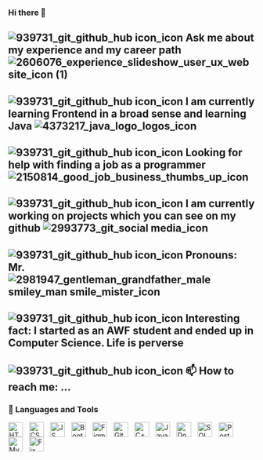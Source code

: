 ### Hi there 👋

## ![939731_git_github_hub icon_icon](https://github.com/SebastianK2000/SebastianK2000/assets/127401994/fa2b2940-00d1-484d-a3c7-52ccc8f8f3e5) Ask me about my experience and my career path ![2606076_experience_slideshow_user_ux_website_icon (1)](https://github.com/SebastianK2000/SebastianK2000/assets/127401994/d41bab3c-e68a-47ea-a441-761f379ffede)
## ![939731_git_github_hub icon_icon](https://github.com/SebastianK2000/SebastianK2000/assets/127401994/fa2b2940-00d1-484d-a3c7-52ccc8f8f3e5) I am currently learning Frontend in a broad sense and learning Java ![4373217_java_logo_logos_icon](https://github.com/SebastianK2000/SebastianK2000/assets/127401994/966ed175-2464-42bd-bdbf-da5ab438616b)
## ![939731_git_github_hub icon_icon](https://github.com/SebastianK2000/SebastianK2000/assets/127401994/fa2b2940-00d1-484d-a3c7-52ccc8f8f3e5) Looking for help with finding a job as a programmer ![2150814_good_job_business_thumbs_up_icon](https://github.com/SebastianK2000/SebastianK2000/assets/127401994/8b1ef71d-1b45-4e2b-82ed-34e328e75d19)
## ![939731_git_github_hub icon_icon](https://github.com/SebastianK2000/SebastianK2000/assets/127401994/fa2b2940-00d1-484d-a3c7-52ccc8f8f3e5) I am currently working on projects which you can see on my github ![2993773_git_social media_icon](https://github.com/SebastianK2000/SebastianK2000/assets/127401994/d0bd19b2-ce36-45bf-99d7-c1b7f8b462c4)
## ![939731_git_github_hub icon_icon](https://github.com/SebastianK2000/SebastianK2000/assets/127401994/fa2b2940-00d1-484d-a3c7-52ccc8f8f3e5) Pronouns: Mr. ![2981947_gentleman_grandfather_male smiley_man smile_mister_icon](https://github.com/SebastianK2000/SebastianK2000/assets/127401994/e024897e-18bd-484a-9afa-dca4e81d62a6)
## ![939731_git_github_hub icon_icon](https://github.com/SebastianK2000/SebastianK2000/assets/127401994/fa2b2940-00d1-484d-a3c7-52ccc8f8f3e5) Interesting fact: I started as an AWF student and ended up in Computer Science. Life is perverse
## ![939731_git_github_hub icon_icon](https://github.com/SebastianK2000/SebastianK2000/assets/127401994/fa2b2940-00d1-484d-a3c7-52ccc8f8f3e5) 📫 How to reach me: ...


### 🧰 Languages and Tools

<img align="left" alt="HTML" width="30px" style="padding-right:10px;" src="http://www.w3.org/TR/2001/REC-SVG-20010904/DTD/svg10.dtd"/>
<img align="left" alt="CSS" width="30px" style="padding-right:10px;" src=" ![4202020_css3_html_logo_social_social media_icon](https://github.com/SebastianK2000/SebastianK2000/assets/127401994/c8f16dbe-03df-4183-aa29-bcb7944e14aa)
" />
<img align="left" alt="JS" width="30px" style="padding-right:10px;" src="![4373213_js_logo_logos_icon](https://github.com/SebastianK2000/SebastianK2000/assets/127401994/0c141b81-3818-45c0-a03d-d091cddc5d3b)
"/>
<img align="left" alt="Bootstrap" width="30px" style="padding-right:10px;" src="![8546808_bootstrap_icon](https://github.com/SebastianK2000/SebastianK2000/assets/127401994/3c922f39-a03c-4ae0-9da5-b8bf00d9251e)"/>
<img align="left" alt="Figma" width="30px" style="padding-right:10px;" src="![7564187_figma_logo_brand_icon](https://github.com/SebastianK2000/SebastianK2000/assets/127401994/d2b849ce-f3b6-41b6-a31f-a7521255267a)"/>
<img align="left" alt="Git" width="30px" style="padding-right:10px;" src="![2993773_git_social media_icon](https://github.com/SebastianK2000/SebastianK2000/assets/127401994/34b9ef58-41bc-47a9-a859-ea5529d92a91)"/>
<img align="left" alt="C++" width="30px" style="padding-right:10px;" src="![7564189_c_logo_plus plus_plus_+ +_icon](https://github.com/SebastianK2000/SebastianK2000/assets/127401994/46541b4b-a71c-413f-8c23-2d457449a9e9)"/>
<img align="left" alt="Java" width="30px" style="padding-right:10px;" src="![4373217_java_logo_logos_icon](https://github.com/SebastianK2000/SebastianK2000/assets/127401994/5d066d7c-cdb9-4114-ae90-1d18c78dc426)"/>
<img align="left" alt="Docker" width="30px" style="padding-right:10px;" src="![4373190_docker_logo_logos_icon](https://github.com/SebastianK2000/SebastianK2000/assets/127401994/3eb48554-7e56-48b4-9fb7-1d4de23e3984)"/>
<img align="left" alt="SQL" width="30px" style="padding-right:10px;" src="![7472322_sql_database_structured_query_language_icon](https://github.com/SebastianK2000/SebastianK2000/assets/127401994/930cb819-576c-44ec-bcf4-b2464b5ed3ca)"/>
<img align="left" alt="PostgreSQL" width="30px" style="padding-right:10px;" src="![4691328_postgresql_icon](https://github.com/SebastianK2000/SebastianK2000/assets/127401994/2a0e7f40-97bd-4599-bdb4-da6567619079)
"/>
<img align="left" alt="MySQL" width="30px" style="padding-right:10px;" src="![1012821_code_development_logo_mysql_icon](https://github.com/SebastianK2000/SebastianK2000/assets/127401994/725faf9a-f86a-4574-b16e-7a7ffd1da52b)"/>
<img align="left" alt="Fix bug" width="30px" style="padding-right:10px;" src="![5674994_beetle_bug_fix_qa_search_icon](https://github.com/SebastianK2000/SebastianK2000/assets/127401994/c63bac47-cb71-4933-9ee5-f41572a26058)"/>
<br />

#
